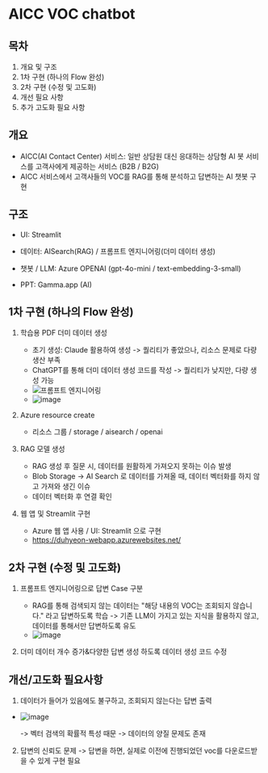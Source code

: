 # AICC VOC chatbot

## 목차
1. 개요 및 구조
2. 1차 구현 (하나의 Flow 완성)
3. 2차 구현 (수정 및 고도화)
4. 개선 필요 사항
5. 추가 고도화 필요 사항

## 개요
- AICC(AI Contact Center) 서비스: 일반 상담원 대신 응대하는 상담형 AI 봇 서비스를 고객사에게 제공하는 서비스 (B2B / B2G)
- AICC 서비스에서 고객사들의 VOC를 RAG를 통해 분석하고 답변하는 AI 챗봇 구현
   
## 구조
- UI: Streamlit
- 데이터: AISearch(RAG) / 프롬프트 엔지니어링(더미 데이터 생성)

- 챗봇 / LLM: Azure OPENAI (gpt-4o-mini / text-embedding-3-small)
- PPT: Gamma.app (AI)

## 1차 구현 (하나의 Flow 완성)
1. 학습용 PDF 더미 데이터 생성
   - 초기 생성: Claude 활용하여 생성 -> 퀄리티가 좋았으나, 리소스 문제로 다량 생산 부족
   - ChatGPT를 통해 더미 데이터 생성 코드를 작성 -> 퀄리티가 낮지만, 다량 생성 가능
   - ![프롬프트 엔지니어링](https://github.com/user-attachments/assets/cefc8d2d-6034-4092-b3f6-d72dd299dbe7)
   - ![image](https://github.com/user-attachments/assets/8839428d-eb4d-428a-ac68-81ae5a90b25a)

2. Azure resource create
   - 리소스 그룹 / storage / aisearch / openai

3. RAG 모델 생성
   - RAG 생성 후 질문 시, 데이터를 원활하게 가져오지 못하는 이슈 발생
   - Blob Storage -> AI Search 로 데이터를 가져올 때, 데이터 벡터화를 하지 않고 가져와 생긴 이슈
   - 데이터 벡터화 후 연결 확인
  
4. 웹 앱 및 Streamlit 구현
   - Azure 웹 앱 사용 / UI: Streamlit 으로 구현
   - https://duhyeon-webapp.azurewebsites.net/

## 2차 구현 (수정 및 고도화)
1. 프롬프트 엔지니어링으로 답변 Case 구분
   - RAG를 통해 검색되지 않는 데이터는 "해당 내용의 VOC는 조회되지 않습니다." 라고 답변하도록 학습
     -> 기존 LLM이 가지고 있는 지식을 활용하지 않고, 데이터를 통해서만 답변하도록 유도
   - ![image](https://github.com/user-attachments/assets/edc00b86-ad88-46d9-8a61-5c19a4d41516)

2. 더미 데이터 개수 증가&다양한 답변 생성 하도록 데이터 생성 코드 수정

## 개선/고도화 필요사항
1. 데이터가 들어가 있음에도 불구하고, 조회되지 않는다는 답변 출력
 - ![image](https://github.com/user-attachments/assets/fcd0699e-48e8-42cc-978b-d32b6ec6fe89)

   -> 벡터 검색의 확률적 특성 때문
   -> 데이터의 양질 문제도 존재

2. 답변의 신뢰도 문제
   -> 답변을 하면, 실제로 이전에 진행되었던 voc를 다운로드받을 수 있게 구현 필요

